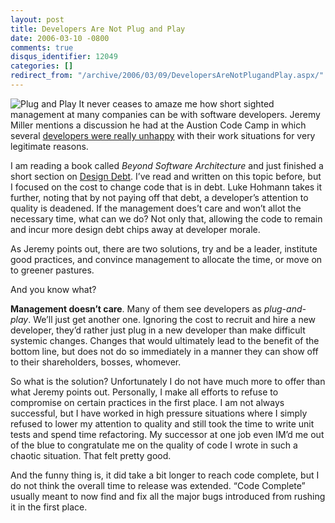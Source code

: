 ```yaml
---
layout: post
title: Developers Are Not Plug and Play
date: 2006-03-10 -0800
comments: true
disqus_identifier: 12049
categories: []
redirect_from: "/archive/2006/03/09/DevelopersAreNotPlugandPlay.aspx/"
---
```


![Plug and Play](https://haacked.com/images/plugandplay.jpg) It never
ceases to amaze me how short sighted management at many companies can be
with software developers. Jeremy Miller mentions a discussion he had at
the Austion Code Camp in which several [developers were really
unhappy](http://codebetter.com/blogs/jeremy.miller/archive/2006/03/06/139889.aspx "Austin Code Camp")
with their work situations for very legitimate reasons.

I am reading a book called *Beyond Software Architecture* and just
finished a short section on [Design
Debt](/archive/2005/09/24/10336.aspx "Going into Design Debt"). I’ve
read and written on this topic before, but I focused on the cost to
change code that is in debt. Luke Hohmann takes it further, noting that
by not paying off that debt, a developer’s attention to quality is
deadened. If the management does’t care and won’t allot the necessary
time, what can we do? Not only that, allowing the code to remain and
incur more design debt chips away at developer morale.

As Jeremy points out, there are two solutions, try and be a leader,
institute good practices, and convince management to allocate the time,
or move on to greener pastures.

And you know what?

**Management doesn’t care**. Many of them see developers as
*plug-and-play*. We’ll just get another one. Ignoring the cost to
recruit and hire a new developer, they’d rather just plug in a new
developer than make difficult systemic changes. Changes that would
ultimately lead to the benefit of the bottom line, but does not do so
immediately in a manner they can show off to their shareholders, bosses,
whomever.

So what is the solution? Unfortunately I do not have much more to offer
than what Jeremy points out. Personally, I make all efforts to refuse to
compromise on certain practices in the first place. I am not always
successful, but I have worked in high pressure situations where I simply
refused to lower my attention to quality and still took the time to
write unit tests and spend time refactoring. My successor at one job
even IM’d me out of the blue to congratulate me on the quality of code I
wrote in such a chaotic situation. That felt pretty good.

And the funny thing is, it did take a bit longer to reach code complete,
but I do not think the overall time to release was extended. “Code
Complete” usually meant to now find and fix all the major bugs
introduced from rushing it in the first place.

